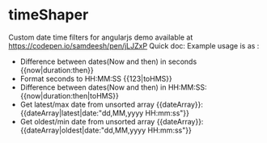 # timeShaper
Custom date time filters for angularjs  demo available at https://codepen.io/samdeesh/pen/jLJZxP
Quick doc:
Example usage is as :
 * Difference between dates(Now and then) in seconds {{now|duration:then}}
 * Format seconds to HH:MM:SS {{123|toHMS}}
 * Difference between dates(Now and then) in HH:MM:SS: {{now|duration:then|toHMS}}
 * Get latest/max date from unsorted array {{dateArray}}: {{dateArray|latest|date:"dd,MM,yyyy HH:mm:ss"}}
 * Get oldest/min date from unsorted array {{dateArray}}: {{dateArray|oldest|date:"dd,MM,yyyy HH:mm:ss"}}
